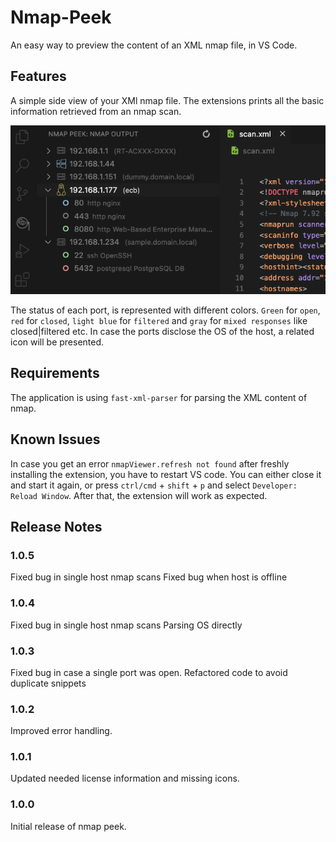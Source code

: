 # Nmap-Peek

An easy way to preview the content of an XML nmap file, in VS Code.

## Features

A simple side view of your XMl nmap file. The extensions prints all the basic information retrieved from an nmap scan. 

![nmap peek](./media/preview.png)

The status of each port, is represented with different colors. `Green` for `open`, `red` for `closed`, `light blue` for `filtered` and `gray` for `mixed responses` like closed|filtered etc. In case the ports disclose the OS of the host, a related icon will be presented. 

## Requirements

The application is using `fast-xml-parser` for parsing the XML content of nmap. 

## Known Issues

In case you get an error `nmapViewer.refresh not found` after freshly installing the extension, you have to restart VS code.
You can either close it and start it again, or press `ctrl/cmd` + `shift` + `p` and select `Developer: Reload Window`.
After that, the extension will work as expected. 

## Release Notes

### 1.0.5

Fixed bug in single host nmap scans
Fixed bug when host is offline

### 1.0.4

Fixed bug in single host nmap scans
Parsing OS directly

### 1.0.3

Fixed bug in case a single port was open.
Refactored code to avoid duplicate snippets

### 1.0.2

Improved error handling.

### 1.0.1

Updated needed license information and missing icons.

### 1.0.0

Initial release of nmap peek.
